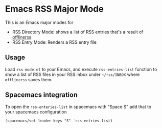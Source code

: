 Emacs RSS Major Mode
====================

This is an Emacs major modes for
- RSS Directory Mode: shows a list of RSS entries that's a result of
  [offlinerss](https://github.com/emad-elsaid/offlinerss)
- RSS Entry Mode: Renders a RSS entry file

## Usage

Load `rss-mode.el` to your Emacs, and execute `rss-entries-list` function to
show a list of RSS files in your RSS inbox under `~/rss/INBOX` where
`offlinerss` saves them.

## Spacemacs integration

To open the `rss-enteries-list` in spacemacs with "Space S" add that to your
spacemacs configuration

```elisp
(spacemacs/set-leader-keys "S" 'rss-entries-list)
```
